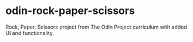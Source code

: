 # odin-rock-paper-scissors
Rock, Paper, Scissors project from The Odin Project curriculum with added UI and functionality.
